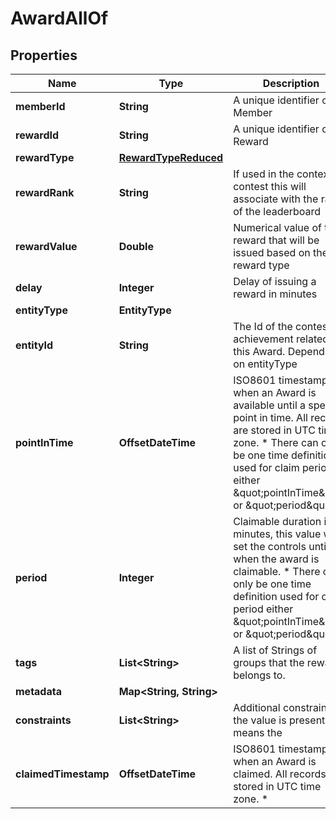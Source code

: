 

# AwardAllOf


## Properties

Name | Type | Description | Notes
------------ | ------------- | ------------- | -------------
**memberId** | **String** | A unique identifier of a Member | 
**rewardId** | **String** | A unique identifier of a Reward | 
**rewardType** | [**RewardTypeReduced**](RewardTypeReduced.md) |  | 
**rewardRank** | **String** | If used in the context of contest this will associate with the rank of the leaderboard | 
**rewardValue** | **Double** | Numerical value of the reward that will be issued based on the reward type | 
**delay** | **Integer** | Delay of issuing a reward in minutes |  [optional]
**entityType** | **EntityType** |  | 
**entityId** | **String** | The Id of the contest or achievement related to this Award. Dependant on entityType | 
**pointInTime** | **OffsetDateTime** | ISO8601 timestamp for when an Award is available until a specific point in time. All records are stored in UTC time zone. * There can only be one time definition used for claim period either \&quot;pointInTime\&quot; or \&quot;period\&quot; |  [optional]
**period** | **Integer** | Claimable duration in minutes, this value will set the controls until when the award is claimable. * There can only be one time definition used for claim period either \&quot;pointInTime\&quot; or \&quot;period\&quot; |  [optional]
**tags** | **List&lt;String&gt;** | A list of Strings of groups that the reward belongs to. |  [optional]
**metadata** | **Map&lt;String, String&gt;** |  |  [optional]
**constraints** | **List&lt;String&gt;** | Additional constraints, if the value is present it means the | 
**claimedTimestamp** | **OffsetDateTime** | ISO8601 timestamp for when an Award is claimed. All records are stored in UTC time zone. * |  [optional]



